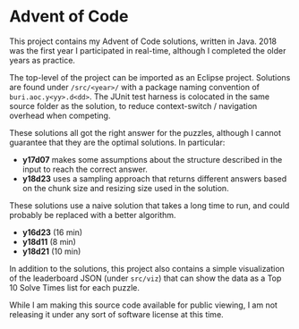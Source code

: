 # Advent of Code

This project contains my Advent of Code solutions, written in Java. 2018 was the first year I participated in real-time, although I completed the older years as practice.

The top-level of the project can be imported as an Eclipse project. Solutions are found under `/src/<year>/` with a package naming convention of `buri.aoc.y<yy>.d<dd>`. The JUnit test harness is colocated in the same source folder as the solution, to reduce context-switch / navigation overhead when competing.

These solutions all got the right answer for the puzzles, although I cannot guarantee that they are the optimal solutions. In particular:

* **y17d07** makes some assumptions about the structure described in the input to reach the correct answer.
* **y18d23** uses a sampling approach that returns different answers based on the chunk size and resizing size used in the solution.

These solutions use a naive solution that takes a long time to run, and could probably be replaced with a better algorithm.

* **y16d23** (16 min)
* **y18d11** (8 min)
* **y18d21** (10 min)

In addition to the solutions, this project also contains a simple visualization of the leaderboard JSON (under `src/viz`) that can show the data as a Top 10 Solve Times list for each puzzle.

While I am making this source code available for public viewing, I am not releasing it under any sort of software license at this time.